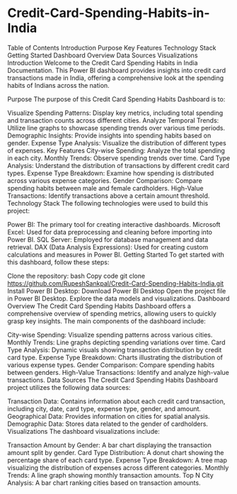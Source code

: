 # Credit-Card-Spending-Habits-in-India

Table of Contents
Introduction
Purpose
Key Features
Technology Stack
Getting Started
Dashboard Overview
Data Sources
Visualizations
Introduction
Welcome to the Credit Card Spending Habits in India Documentation. This Power BI dashboard provides insights into credit card transactions made in India, offering a comprehensive look at the spending habits of Indians across the nation.

Purpose
The purpose of this Credit Card Spending Habits Dashboard is to:

Visualize Spending Patterns: Display key metrics, including total spending and transaction counts across different cities.
Analyze Temporal Trends: Utilize line graphs to showcase spending trends over various time periods.
Demographic Insights: Provide insights into spending habits based on gender.
Expense Type Analysis: Visualize the distribution of different types of expenses.
Key Features
City-wise Spending: Analyze the total spending in each city.
Monthly Trends: Observe spending trends over time.
Card Type Analysis: Understand the distribution of transactions by different credit card types.
Expense Type Breakdown: Examine how spending is distributed across various expense categories.
Gender Comparison: Compare spending habits between male and female cardholders.
High-Value Transactions: Identify transactions above a certain amount threshold.
Technology Stack
The following technologies were used to build this project:

Power BI: The primary tool for creating interactive dashboards.
Microsoft Excel: Used for data preprocessing and cleaning before importing into Power BI.
SQL Server: Employed for database management and data retrieval.
DAX (Data Analysis Expressions): Used for creating custom calculations and measures in Power BI.
Getting Started
To get started with this dashboard, follow these steps:

Clone the repository:
bash
Copy code
git clone https://github.com/RupeshSankpal/Credit-Card-Spending-Habits-India.git
Install Power BI Desktop: Download Power BI Desktop
Open the project file in Power BI Desktop.
Explore the data models and visualizations.
Dashboard Overview
The Credit Card Spending Habits Dashboard offers a comprehensive overview of spending metrics, allowing users to quickly grasp key insights. The main components of the dashboard include:

City-wise Spending: Visualize spending patterns across various cities.
Monthly Trends: Line graphs depicting spending variations over time.
Card Type Analysis: Dynamic visuals showing transaction distribution by credit card type.
Expense Type Breakdown: Charts illustrating the distribution of various expense types.
Gender Comparison: Compare spending habits between genders.
High-Value Transactions: Identify and analyze high-value transactions.
Data Sources
The Credit Card Spending Habits Dashboard project utilizes the following data sources:

Transaction Data: Contains information about each credit card transaction, including city, date, card type, expense type, gender, and amount.
Geographical Data: Provides information on cities for spatial analysis.
Demographic Data: Stores data related to the gender of cardholders.
Visualizations
The dashboard visualizations include:

Transaction Amount by Gender: A bar chart displaying the transaction amount split by gender.
Card Type Distribution: A donut chart showing the percentage share of each card type.
Expense Type Breakdown: A tree map visualizing the distribution of expenses across different categories.
Monthly Trends: A line graph showing monthly transaction amounts.
Top N City Analysis: A bar chart ranking cities based on transaction amounts.
